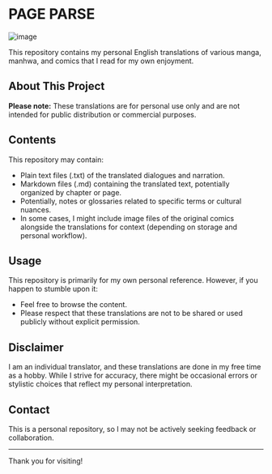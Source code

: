 # PAGE PARSE
![image](https://github.com/user-attachments/assets/32b26883-05cd-42c2-9ac8-458fb0737884)

This repository contains my personal English translations of various manga, manhwa, and comics that I read for my own enjoyment.

## About This Project

**Please note:** These translations are for personal use only and are not intended for public distribution or commercial purposes.

## Contents

This repository may contain:

* Plain text files (.txt) of the translated dialogues and narration.
* Markdown files (.md) containing the translated text, potentially organized by chapter or page.
* Potentially, notes or glossaries related to specific terms or cultural nuances.
* In some cases, I might include image files of the original comics alongside the translations for context (depending on storage and personal workflow).

## Usage

This repository is primarily for my own personal reference. However, if you happen to stumble upon it:

* Feel free to browse the content.
* Please respect that these translations are not to be shared or used publicly without explicit permission.

## Disclaimer

I am an individual translator, and these translations are done in my free time as a hobby. 
While I strive for accuracy, there might be occasional errors or stylistic choices that reflect my personal interpretation.

## Contact

This is a personal repository, so I may not be actively seeking feedback or collaboration.

---

Thank you for visiting!
